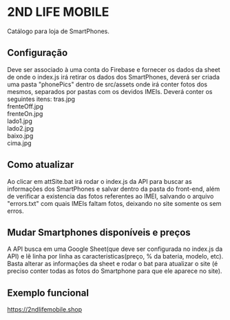 # 2ND LIFE MOBILE
Catálogo para loja de SmartPhones.

## Configuração
Deve ser associado à uma conta do Firebase e fornecer os dados da sheet de onde o index.js irá retirar os dados dos SmartPhones, deverá ser criada uma pasta  "phonePics" dentro de src/assets onde irá conter fotos dos mesmos, separados por pastas com os devidos IMEIs.
Deverá conter os seguintes itens:
tras.jpg  
frenteOff.jpg  
frenteOn.jpg  
lado1.jpg  
lado2.jpg  
baixo.jpg  
cima.jpg  

## Como atualizar
Ao clicar em attSite.bat irá rodar o index.js da API para buscar as informações dos SmartPhones e salvar dentro da pasta do front-end, além de verificar a existencia das fotos referentes ao IMEI, salvando o arquivo "errors.txt" com quais IMEIs faltam fotos, deixando no site somente os sem erros.

## Mudar Smartphones disponíveis e preços
A API busca em uma Google Sheet(que deve ser configurada no index.js da API) e lê linha por linha as caracteristicas(preço, % da bateria, modelo, etc). Basta alterar as informações da sheet e rodar o bat para atualizar o site (é preciso conter todas as fotos do Smartphone para que ele aparece no site).

## Exemplo funcional
https://2ndlifemobile.shop



